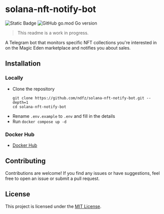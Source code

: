# solana-nft-notify-bot

![Static Badge](https://img.shields.io/badge/maintainer-ndfz-pink)
![GitHub go.mod Go version](https://img.shields.io/github/go-mod/go-version/ndfz/solana-nft-notify-bot)

> This readme is a work in progress.

A Telegram bot that monitors specific NFT collections you're interested in on the Magic Eden marketplace and notifies you about sales.

## Installation

### Locally

+ Clone the repository
    ```
    git clone https://github.com/ndfz/solana-nft-notify-bot.git --depth=1
    cd solana-nft-notify-bot
    ```
+ Rename `.env.example` to `.env` and fill in the details
+ Run `docker compose up -d`

### Docker Hub

+ [Docker Hub](https://hub.docker.com/r/sayundfz/solana-nft-notify-bot)

## Contributing

Contributions are welcome! If you find any issues or have suggestions, feel free to open an issue or submit a pull request.

## License

This project is licensed under the [MIT License](https://opensource.org/licenses/MIT).
